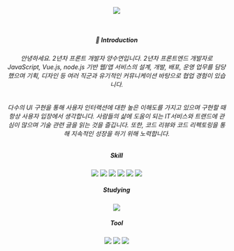 <p align="center">
  <img src="https://capsule-render.vercel.app/api?type=waving&color=auto&height=300&section=header&text=Suyeon%20Yang&fontSize=70" />
</p>

</br>

<div align="center">

  
##### 👋 Introduction
###### 안녕하세요. 2년차 프론트 개발자 양수연입니다. 2년차 프론트엔드 개발자로 JavaScript, Vue.js, node.js 기반 웹/앱 서비스의 설계, 개발, 배포, 운영 업무를 담당했으며 기획, 디자인 등 여러 직군과 유기적인 커뮤니케이션 바탕으로 협업 경험이 있습니다.

###### 다수의 UI 구현을 통해 사용자 인터랙션에 대한 높은 이해도를 가지고 있으며 구현할 때 항상 사용자 입장에서 생각합니다. 사람들의 삶에 도움이 되는 IT서비스와 트랜드에 관심이 많으며 기술 관련 글을 읽는 것을 즐깁니다. 또한, 코드 리뷰와 코드 리펙토링을 통해 지속적인 성장을 하기 위해 노력합니다.


##### Skill
<img src="https://img.shields.io/badge/JavaScript-F7DF1E?style=flat&logo=javascript&logoColor=white"> <img src="https://img.shields.io/badge/vuejs-4FC08D?style=flat&logo=vue.js&logoColor=white"> <img src="https://img.shields.io/badge/HTML5-E34F26?style=flat&logo=HTML5
&logoColor=white"> <img src="https://img.shields.io/badge/CSS3-1572B6?style=flat&logo=CSS3&logoColor=white">
<img src="https://img.shields.io/badge/MySQL-4479A1?style=flat&logo=MySQL&logoColor=white"> <img src="https://img.shields.io/badge/node.js-00599C?style=flat&logo=node.js&logoColor=white">



##### Studying
<img src="https://img.shields.io/badge/React-61DAFB?style=flat&logo=React&logoColor=white">


                                                                                          
##### Tool
<img src="https://img.shields.io/badge/VisualStudioCode-007ACC?style=flat&logo=visualstudiocode&logoColor=white"> <img src="https://img.shields.io/badge/intellijidea-000000?style=flat&logo=IntelliJ IDEA&logoColor=white"> <img src="https://img.shields.io/badge/Git-F05032?style=flat&logo=Git&logoColor=white">

</div>

<!--
**suyeony/suyeony** is a ✨ _special_ ✨ repository because its `README.md` (this file) appears on your GitHub profile.

Here are some ideas to get you started:

- 🔭 I’m currently working on ...
- 🌱 I’m currently learning ...
- 👯 I’m looking to collaborate on ...
- 🤔 I’m looking for help with ...
- 💬 Ask me about ...
- 📫 How to reach me: ...
- 😄 Pronouns: ...
- ⚡ Fun fact: ...
-->
